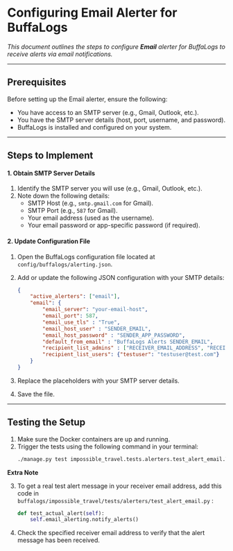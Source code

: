 # Configuring Email Alerter for BuffaLogs

<p><i>This document outlines the steps to configure <b>Email</b> alerter for BuffaLogs to receive alerts via email notifications.</i><p>

---

## Prerequisites

Before setting up the Email alerter, ensure the following:
- You have access to an SMTP server (e.g., Gmail, Outlook, etc.).
- You have the SMTP server details (host, port, username, and password).
- BuffaLogs is installed and configured on your system.

---

## Steps to Implement

#### 1. Obtain SMTP Server Details
1. Identify the SMTP server you will use (e.g., Gmail, Outlook, etc.).
2. Note down the following details:
    - SMTP Host (e.g., `smtp.gmail.com` for Gmail).
    - SMTP Port (e.g., `587` for Gmail).
    - Your email address (used as the username).
    - Your email password or app-specific password (if required).


#### 2. Update Configuration File
1. Open the BuffaLogs configuration file located at `config/buffalogs/alerting.json`.
2. Add or update the following JSON configuration with your SMTP details:

    ```json
    {
        "active_alerters": ["email"],
        "email": {
            "email_server": "your-email-host",
            "email_port": 587,
            "email_use_tls" : "True",
            "email_host_user" : "SENDER_EMAIL",
            "email_host_password" : "SENDER_APP_PASSWORD",
            "default_from_email" : "BuffaLogs Alerts SENDER_EMAIL",
            "recipient_list_admins" : ["RECEIVER_EMAIL_ADDRESS", "RECEIVER_EMAIL_ADDRESS_2"],
            "recipient_list_users": {"testuser": "testuser@test.com"}
        }
    }
    ```

3. Replace the placeholders with your SMTP server details.
4. Save the file.

---

## Testing the Setup

1. Make sure the Docker containers are up and running.
2. Trigger the tests using the following command in your terminal:
    ```bash
    ./manage.py test impossible_travel.tests.alerters.test_alert_email.TestEmailAlerting
    ```
**Extra Note**

3. To get a real test alert message in your receiver email address, add this code in `buffalogs/impossible_travel/tests/alerters/test_alert_email.py` :

    ```python
    def test_actual_alert(self):
        self.email_alerting.notify_alerts()
    ```

4. Check the specified receiver email address to verify that the alert message has been received.
